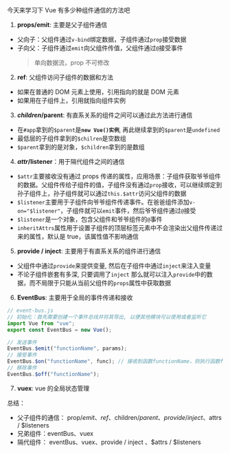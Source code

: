 今天来学习下 Vue 有多少种组件通信的方法吧

1. <b>props/emit</b>: 主要是父子组件通信

- 父向子：父组件通过`v-bind`绑定数据，子组件通过`prop`接受数据
- 子向父：子组件通过`emit`向父组件传值，父组件通过`@`接受事件
  > 单向数据流，prop 不可修改

2. <b>ref</b>: 父组件访问子组件的数据和方法

- 如果在普通的 DOM 元素上使用，引用指向的就是 DOM 元素
- 如果用在子组件上，引用就指向组件实例

3. <b>$children/$parent</b>: 有直系关系的组件之间可以通过此方法进行通信

- 在`#app`拿到的`$parent`是<b>`new Vue()实例`</b>, 再此继续拿到的`$parent`是`undefined`
- 最低层的子组件拿到的`$chilren`是空数组
- `$parent`拿到的是对象，`$children`拿到的是数组

4. <b>$attr/$listener</b>：用于隔代组件之间的通信

- `$attr`主要接收没有通过 props 传递的属性，应用场景：子组件获取爷爷组件的数据。父组件传给子组件的值，子组件没有通过`prop`接收，可以继续绑定到孙子组件上，孙子组件就可以通过`this.$attr`访问父组件的数据
- `$listener`主要用于子组件向爷爷组件传递事件。在爸爸组件添加`v-on="$listener"`，子组件就可以`emit`事件，然后爷爷组件通过`@`接受
- `$listener`是一个对象，包含父组件和爷爷组件的`@`事件
- `inheritAttrs`属性用于设置子组件的顶层标签元素中不会渲染出父组件传递过来的属性，默认是 true，该属性值不影响通信

5. <b>provide / inject</b>: 主要用于有直系关系的组件进行通信

- 父组件中通过`provide`来提供变量, 然后在子组件中通过`inject`来注入变量
- 不论子组件嵌套有多深, 只要调用了`inject` 那么就可以注入`provide`中的数据，而不局限于只能从当前父组件的`props`属性中获取数据

6. <b>EventBus</b>: 主要用于全局的事件传递和接收

```js
// event-bus.js
// 初始化：首先需要创建一个事件总线并将其导出, 以便其他模块可以使用或者监听它
import Vue from "vue";
export const EventBus = new Vue();

// 发送事件
EventBus.$emit("functionName", params);
// 接受事件
EventBus.$on("functionName", func); // 接收到函数functionName，则执行函数func
// 移除事件
EventBus.$off("functionName");
```

7. <b>vuex</b>: vue 的全局状态管理

总结：

- 父子组件的通信： prop/$emit、ref、$children/$parent、provide / inject、$attrs / $listeners
- 兄弟组件：eventBus、vuex
- 隔代组件： eventBus、vuex、provide / inject 、$attrs / $listeners
